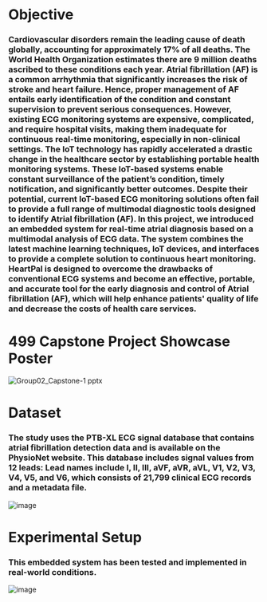 # Objective
### Cardiovascular disorders remain the leading cause of death globally, accounting for approximately 17% of all deaths. The World Health Organization estimates there are 9 million deaths ascribed to these conditions each year. Atrial fibrillation (AF) is a common arrhythmia that significantly increases the risk of stroke and heart failure. Hence, proper management of AF entails early identification of the condition and constant supervision to prevent serious consequences. However, existing ECG monitoring systems are expensive, complicated, and require hospital visits, making them inadequate for continuous real-time monitoring, especially in non-clinical settings. The IoT technology has rapidly accelerated a drastic change in the healthcare sector by establishing portable health monitoring systems. These IoT-based systems enable constant surveillance of the patient’s condition, timely notification, and significantly better outcomes. Despite their potential, current IoT-based ECG monitoring solutions often fail to provide a full range of multimodal diagnostic tools designed to identify Atrial fibrillation (AF). In this project, we introduced an embedded system for real-time atrial diagnosis based on a multimodal analysis of ECG data. The system combines the latest machine learning techniques, IoT devices, and interfaces to provide a complete solution to continuous heart monitoring. HeartPal is designed to overcome the drawbacks of conventional ECG systems and become an effective, portable, and accurate tool for the early diagnosis and control of Atrial fibrillation (AF), which will help enhance patients' quality of life and decrease the costs of health care services.

# 499 Capstone Project Showcase Poster
![Group02_Capstone-1 pptx](https://github.com/user-attachments/assets/953a5a90-49d8-4d44-be19-37fe161a23b8)

# Dataset
### The study uses the PTB-XL ECG signal database that contains atrial fibrillation detection data and is available on the PhysioNet website. This database includes signal values from 12 leads: Lead names include I, II, III, aVF, aVR, aVL, V1, V2, V3, V4, V5, and V6, which consists of 21,799 clinical ECG records and a metadata file.
![image](https://github.com/user-attachments/assets/3f5e44d5-4879-428a-8ff8-9a2d837ea9b7)

# Experimental Setup
### This embedded system has been tested and implemented in real-world conditions.
![image](https://github.com/user-attachments/assets/48856dec-6e12-4102-a0cc-e46d6fbc8b9e)
